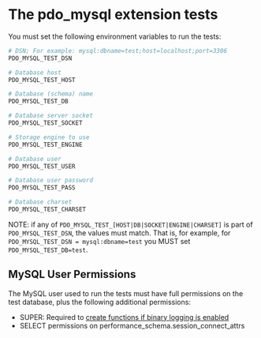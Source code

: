 # The pdo_mysql extension tests

You must set the following environment variables to run the tests:

```bash
# DSN; For example: mysql:dbname=test;host=localhost;port=3306
PDO_MYSQL_TEST_DSN

# Database host
PDO_MYSQL_TEST_HOST

# Database (schema) name
PDO_MYSQL_TEST_DB

# Database server socket
PDO_MYSQL_TEST_SOCKET

# Storage engine to use
PDO_MYSQL_TEST_ENGINE

# Database user
PDO_MYSQL_TEST_USER

# Database user password
PDO_MYSQL_TEST_PASS

# Database charset
PDO_MYSQL_TEST_CHARSET
```

NOTE: if any of `PDO_MYSQL_TEST_[HOST|DB|SOCKET|ENGINE|CHARSET]` is part of
`PDO_MYSQL_TEST_DSN`, the values must match. That is, for example, for
`PDO_MYSQL_TEST_DSN = mysql:dbname=test` you MUST set `PDO_MYSQL_TEST_DB=test`.

## MySQL User Permissions

The MySQL user used to run the tests must have full permissions on the test
database, plus the following additional permissions:

* SUPER: Required to [create functions if binary logging is enabled](https://dev.mysql.com/doc/refman/8.0/en/stored-programs-logging.html#sa38412929)
* SELECT permissions on performance_schema.session_connect_attrs
